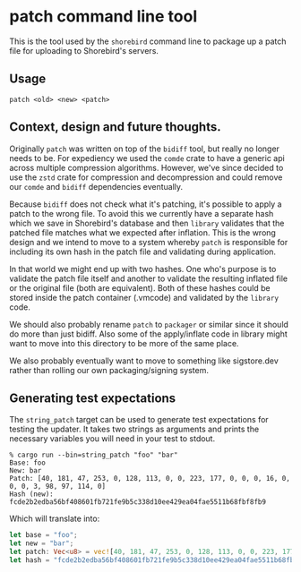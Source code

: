 # patch command line tool

This is the tool used by the `shorebird` command line to package up a patch
file for uploading to Shorebird's servers.

## Usage

    patch <old> <new> <patch>

## Context, design and future thoughts.

Originally `patch` was written on top of the `bidiff` tool, but really no longer
needs to be. For expediency we used the `comde` crate to have a generic api
across multiple compression algorithms. However, we've since decided to use the
`zstd` crate for compression and decompression and could remove our `comde` and
`bidiff` dependencies eventually.

Because `bidiff` does not check what it's patching, it's possible to apply a
patch to the wrong file. To avoid this we currently have a separate hash
which we save in Shorebird's database and then `library` validates that the
patched file matches what we expected after inflation. This is the wrong design
and we intend to move to a system whereby `patch` is responsible for including
its own hash in the patch file and validating during application.

In that world we might end up with two hashes. One who's purpose is to validate
the patch file itself and another to validate the resulting inflated file or
the original file (both are equivalent). Both of these hashes could be stored
inside the patch container (.vmcode) and validated by the `library` code.

We should also probably rename `patch` to `packager` or similar since it should
do more than just bidiff. Also some of the apply/inflate code in library might
want to move into this directory to be more of the same place.

We also probably eventually want to move to something like sigstore.dev rather
than rolling our own packaging/signing system.

## Generating test expectations

The `string_patch` target can be used to generate test expectations for testing
the updater. It takes two strings as arguments and prints the necessary
variables you will need in your test to stdout.

```
% cargo run --bin=string_patch "foo" "bar"
Base: foo
New: bar
Patch: [40, 181, 47, 253, 0, 128, 113, 0, 0, 223, 177, 0, 0, 0, 16, 0, 0, 0, 3, 98, 97, 114, 0]
Hash (new): fcde2b2edba56bf408601fb721fe9b5c338d10ee429ea04fae5511b68fbf8fb9
```

Which will translate into:

```rust
let base = "foo";
let new = "bar";
let patch: Vec<u8> = vec![40, 181, 47, 253, 0, 128, 113, 0, 0, 223, 177, 0, 0, 0, 16, 0, 0, 0, 3, 98, 97, 114, 0];
let hash = "fcde2b2edba56bf408601fb721fe9b5c338d10ee429ea04fae5511b68fbf8fb9";
```

